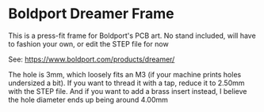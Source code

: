 # Boldport Dreamer Frame

This is a press-fit frame for Boldport's PCB art. No stand included, will have to fashion your own, or edit the STEP file for now

See: https://www.boldport.com/products/dreamer/

The hole is 3mm, which loosely fits an M3 (if your machine prints holes undersized a bit). If you want to thread it with a tap, reduce it to 2.50mm with the STEP file. And if you want to add a brass insert instead, I believe the hole diameter ends up being around 4.00mm
